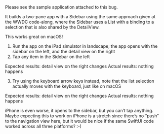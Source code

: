 Please see the sample application attached to this bug.

It builds a two-pane app with a Sidebar using the same approach given at the WWDC code-along, where the Sidebar uses a List with a binding to a selection that is also shared by the DetailView.

This works great on macOS!

1. Run the app on the iPad simulator in landscape; the app opens with the sidebar on the left, and the detail view on the right
2. Tap any item in the Sidebar on the left

Expected results: detail view on the right changes
Actual results: nothing happens

3. Try using the keyboard arrow keys instead, note that the list selection actually moves with the keyboard, just like on macOS

Expected results: detail view on the right changes
Actual results: nothing happens

iPhone is even worse, it opens to the sidebar, but you can’t tap anything. Maybe expecting this to work on iPhone is a stretch since there’s no “push” to the navigation view here, but it would be nice if the same SwiftUI code worked across all three platforms? :-)
